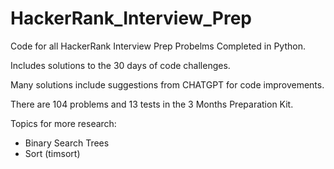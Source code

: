 # HackerRank_Interview_Prep

Code for all HackerRank Interview Prep Probelms Completed in Python.

Includes solutions to the 30 days of code challenges.

Many solutions include suggestions from CHATGPT for code improvements.

There are 104 problems and 13 tests in the 3 Months Preparation Kit.

Topics for more research:
- Binary Search Trees
- Sort (timsort)


